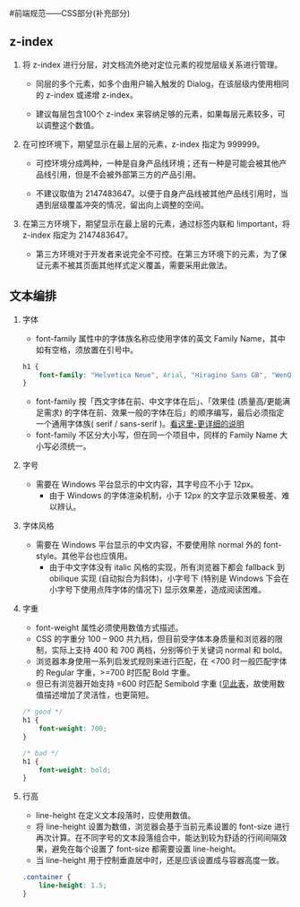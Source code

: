 #前端规范——CSS部分(补充部分)

## z-index

1. 将 z-index 进行分层，对文档流外绝对定位元素的视觉层级关系进行管理。
	- 同层的多个元素，如多个由用户输入触发的 Dialog，在该层级内使用相同的 z-index 或递增 z-index。

	- 建议每层包含100个 z-index 来容纳足够的元素，如果每层元素较多，可以调整这个数值。

2. 在可控环境下，期望显示在最上层的元素，z-index 指定为 999999。

	- 可控环境分成两种，一种是自身产品线环境；还有一种是可能会被其他产品线引用，但是不会被外部第三方的产品引用。

	- 不建议取值为 2147483647。以便于自身产品线被其他产品线引用时，当遇到层级覆盖冲突的情况，留出向上调整的空间。

3. 在第三方环境下，期望显示在最上层的元素，通过标签内联和 !important，将 z-index 指定为 2147483647。
	- 第三方环境对于开发者来说完全不可控。在第三方环境下的元素，为了保证元素不被其页面其他样式定义覆盖，需要采用此做法。
	
	
## 文本编排
1. 字体
	- font-family 属性中的字体族名称应使用字体的英文 Family Name，其中如有空格，须放置在引号中。
	
	```css
	h1 {
		font-family: "Helvetica Neue", Arial, "Hiragino Sans GB", "WenQuanYi Micro Hei", "Microsoft YaHei", sans-serif;
	}
	```
	- font-family 按「西文字体在前、中文字体在后」、「效果佳 (质量高/更能满足需求) 的字体在前、效果一般的字体在后」的顺序编写，最后必须指定一个通用字体族( serif / sans-serif )。[看这里-更详细的说明](https://www.zhihu.com/question/19911793/answer/13329819)
	- font-family 不区分大小写，但在同一个项目中，同样的 Family Name 大小写必须统一。
	
2. 字号
	- 需要在 Windows 平台显示的中文内容，其字号应不小于 12px。
		- 由于 Windows 的字体渲染机制，小于 12px 的文字显示效果极差、难以辨认。

3. 字体风格
	- 需要在 Windows 平台显示的中文内容，不要使用除 normal 外的 font-style。其他平台也应慎用。
		- 由于中文字体没有 italic 风格的实现，所有浏览器下都会 fallback 到 obilique 实现 (自动拟合为斜体)，小字号下 (特别是 Windows 下会在小字号下使用点阵字体的情况下) 显示效果差，造成阅读困难。

4. 字重
	- font-weight 属性必须使用数值方式描述。
	- CSS 的字重分 100 – 900 共九档，但目前受字体本身质量和浏览器的限制，实际上支持 400 和 700 两档，分别等价于关键词 normal 和 bold。
	- 浏览器本身使用一系列启发式规则来进行匹配，在 <700 时一般匹配字体的 Regular 字重，>=700 时匹配 Bold 字重。
	- 但已有浏览器开始支持 =600 时匹配 Semibold 字重 ([见此表](http://justineo.github.io/slideshows/font/#/3/15)，故使用数值描述增加了灵活性，也更简短。
	
	```css
	/* good */
	h1 {
	    font-weight: 700;
	}
	
	/* bad */
	h1 {
	    font-weight: bold;
	}
	```
	
5. 行高
	- line-height 在定义文本段落时，应使用数值。
	- 将 line-height 设置为数值，浏览器会基于当前元素设置的 font-size 进行再次计算。在不同字号的文本段落组合中，能达到较为舒适的行间间隔效果，避免在每个设置了 font-size 都需要设置 line-height。
	- 当 line-height 用于控制垂直居中时，还是应该设置成与容器高度一致。

	```css
	.container {
	    line-height: 1.5;
	}
	```

